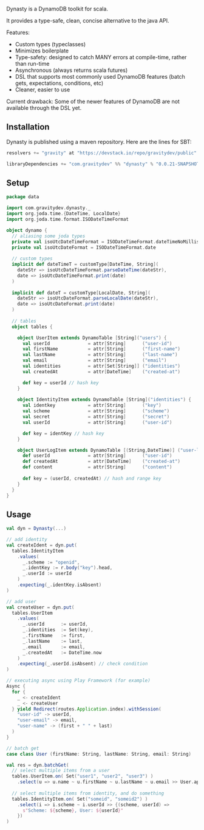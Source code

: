 Dynasty is a DynamoDB toolkit for scala.

It provides a type-safe, clean, concise alternative to the java API.

Features:
- Custom types (typeclasses)
- Minimizes boilerplate
- Type-safety: designed to catch MANY errors at compile-time, rather than run-time
- Asynchronous (always returns scala futures)
- DSL that supports most commonly used DynamoDB features (batch gets, expectations, conditions, etc)
- Cleaner, easier to use

Current drawback: Some of the newer features of DynamoDB are not available through the DSL yet.

Installation
------------
Dynasty is published using a maven repository. Here are the lines for SBT:

```sbt
resolvers += "gravity" at "https://devstack.io/repo/gravitydev/public"

libraryDependencies += "com.gravitydev" %% "dynasty" % "0.0.21-SNAPSHOT"
```

Setup
-----
```scala
package data

import com.gravitydev.dynasty._
import org.joda.time.{DateTime, LocalDate}
import org.joda.time.format.ISODateTimeFormat

object dynamo {
  // aliasing some joda types
  private val isoUtcDateTimeFormat = ISODateTimeFormat.dateTimeNoMillis.withZoneUTC
  private val isoUtcDateFormat = ISODateTimeFormat.date
  
  // custom types
  implicit def dateTimeT = customType[DateTime, String](
    dateStr => isoUtcDateTimeFormat.parseDateTime(dateStr),
    date => isoUtcDateTimeFormat.print(date)
  )
  
  implicit def dateT = customType[LocalDate, String](
    dateStr => isoUtcDateFormat.parseLocalDate(dateStr),
    date => isoUtcDateFormat.print(date)
  )
 
  // tables 
  object tables {

    object UserItem extends DynamoTable [String]("users") {
      val userId              = attr[String]      ("user-id")
      val firstName           = attr[String]      ("first-name")
      val lastName            = attr[String]      ("last-name")
      val email               = attr[String]      ("email")
      val identities          = attr[Set[String]] ("identities")
      val createdAt           = attr[DateTime]    ("created-at")

      def key = userId // hash key
    }
    
    object IdentityItem extends DynamoTable [String]("identities") {
      val identkey            = attr[String]      ("key")
      val scheme              = attr[String]      ("scheme")
      val secret              = attr[String]      ("secret")
      val userId              = attr[String]      ("user-id")

      def key = identKey // hash key
    }

    object UserLogItem extends DynamoTable [(String,DateTime)] ("user-logs") {
      def userId              = attr[String]      ("user-id")
      def createdAt           = attr[DateTime]    ("created-at")
      def content             = attr[String]      ("content")
  
      def key = (userId, createdAt) // hash and range key 
    }
  }
}
```

Usage
-----
```scala
val dyn = Dynasty(...)

// add identity
val createIdent = dyn.put(
  tables.IdentityItem
    .values(
      _.scheme := "openid",
      _.identKey := r.body("key").head,
      _.userId := userId
    )
    .expecting(_.identKey.isAbsent)
)

// add user
val createUser = dyn.put(
  tables.UserItem
    .values(
      _.userId      := userId,
      _.identities  := Set(key),
      _.firstName   := first,
      _.lastName    := last,
      _.email       := email,
      _.createdAt   := DateTime.now
    )
    .expecting(_.userId.isAbsent) // check condition
)

// executing async using Play Framework (for example)
Async {
  for {
    _ <- createIdent
    _ <- createUser
  } yield Redirect(routes.Application.index).withSession(
    "user-id" -> userId,
    "user-email" -> email,
    "user-name" -> (first + " " + last)
  )
}

// batch get
case class User (firstName: String, lastName: String, email: String)

val res = dyn.batchGet(
  // select multiple items from a user
  tables.UserItem.on( Set("user1", "user2", "user3") )
    .select(u => u.name ~ u.firstName ~ u.lastName ~ u.email >> User.apply), // parse a user
 
  // select multiple items from identity, and do something
  tables.IdentityItem.on( Set("someid", "someid2") )
    .select(i => i.scheme ~ i.userId >> {(scheme, userId) => 
      s"Scheme: ${scheme}, User: ${userId}"
    })
)

```
